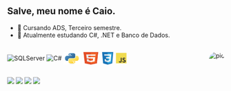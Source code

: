 ## Salve, meu nome é Caio. 
- 🤖 Cursando ADS, Terceiro semestre.
- 🌱 Atualmente estudando C#, .NET e Banco de Dados.
<div align="center">
</div>
</div>
<div style="display: inline_block"><br>
  <img align="center" alt="SQLServer" height="30" width="40" src="https://cdn.jsdelivr.net/gh/devicons/devicon/icons/microsoftsqlserver/microsoftsqlserver-plain.svg">
  <img align="center" alt="C#" height="30" width="40" src="https://cdn.jsdelivr.net/gh/devicons/devicon/icons/csharp/csharp-original.svg">
  <img align="center" alt="Python" height="30" width="40" src="https://raw.githubusercontent.com/devicons/devicon/master/icons/python/python-original.svg">
  <img align="center" alt="Html" height="30" width="40" src="https://github.com/devicons/devicon/blob/master/icons/html5/html5-original.svg">
  <img align="center" alt="CSS" height="30" widht="40" src="https://github.com/devicons/devicon/blob/master/icons/css3/css3-original.svg">
  <img align="center" alt="JavaScript" height"25" width="25" src="https://github.com/devicons/devicon/blob/master/icons/javascript/javascript-original.svg">
  <img align="right" alt="pic" height="150" style="border-radius:50px;" src="https://static-cdn.jtvnw.net/jtv_user_pictures/77861d9d-0c02-47d7-b466-6a70fbc1da9e-profile_image-300x300.png">
</div>


##
<div>
  <a href="https://www.youtube.com/channel/UCEacGLSwPrYT8qfqy7cLIaA"><img src="https://img.shields.io/badge/YouTube-FF0000?style=for-the-badge&logo=youtube&logoColor=white" target="_blank"></a>
  <a href="https://www.instagram.com/caiolimagc/" target="_blank"><img src="https://img.shields.io/badge/-Instagram-%23E4405F?style=for-the-badge&logo=instagram&logoColor=white" target="_blank"></a>
 	<a href="https://www.twitch.tv/qua1o" target="_blank"><img src="https://img.shields.io/badge/Twitch-9146FF?style=for-the-badge&logo=twitch&logoColor=white" target="_blank"></a>
  <a href = "mailto:caioikilito@gmail.com"><img src="https://img.shields.io/badge/-Gmail-%23333?style=for-the-badge&logo=gmail&logoColor=white" target="_blank"></a>
 </div>

